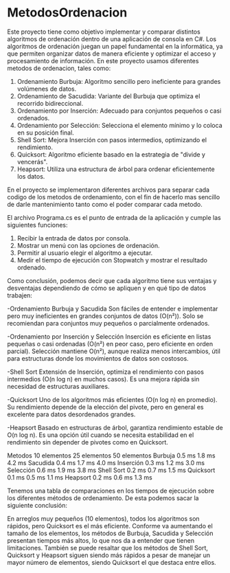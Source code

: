 # MetodosOrdenacion

Este proyecto tiene como objetivo implementar y comparar distintos algoritmos de ordenación dentro de una aplicación de consola en C#. Los algoritmos de ordenación juegan un papel fundamental en la informática, ya que permiten organizar datos de manera eficiente y optimizar el acceso y procesamiento de información.
En este proyecto usamos diferentes metodos de ordenacion, tales como:

1. Ordenamiento Burbuja: Algoritmo sencillo pero ineficiente para grandes volúmenes de datos.
2. Ordenamiento de Sacudida: Variante del Burbuja que optimiza el recorrido bidireccional.
3. Ordenamiento por Inserción: Adecuado para conjuntos pequeños o casi ordenados.
4. Ordenamiento por Selección: Selecciona el elemento mínimo y lo coloca en su posición final.
5. Shell Sort: Mejora Inserción con pasos intermedios, optimizando el rendimiento.
6. Quicksort: Algoritmo eficiente basado en la estrategia de "divide y vencerás".
7. Heapsort: Utiliza una estructura de árbol para ordenar eficientemente los datos.

En el proyecto se implementaron diferentes archivos para separar cada codigo de los metodos de ordenamiento, con el fin de hacerlo mas sencillo de darle mantenimiento tanto como el poder comparar cada metodo.

El archivo Programa.cs es el punto de entrada de la aplicación y cumple las siguientes funciones:
1. Recibir la entrada de datos por consola.
2. Mostrar un menú con las opciones de ordenación.
3. Permitir al usuario elegir el algoritmo a ejecutar.
4. Medir el tiempo de ejecución con Stopwatch y mostrar el resultado ordenado.

Como conclusión, podemos decir que cada algoritmo tiene sus ventajas y desventajas dependiendo de cómo se apliquen y en qué tipo de datos trabajen:

-Ordenamiento Burbuja y Sacudida
Son fáciles de entender e implementar pero muy ineficientes en grandes conjuntos de datos (O(n²)).
Solo se recomiendan para conjuntos muy pequeños o parcialmente ordenados.

-Ordenamiento por Inserción y Selección
Inserción es eficiente en listas pequeñas o casi ordenadas (O(n²) en peor caso, pero eficiente en orden parcial).
Selección mantiene O(n²), aunque realiza menos intercambios, útil para estructuras donde los movimientos de datos son costosos.

-Shell Sort
Extensión de Inserción, optimiza el rendimiento con pasos intermedios (O(n log n) en muchos casos).
Es una mejora rápida sin necesidad de estructuras auxiliares.

-Quicksort
Uno de los algoritmos más eficientes (O(n log n) en promedio).
Su rendimiento depende de la elección del pivote, pero en general es excelente para datos desordenados grandes.

-Heapsort
Basado en estructuras de árbol, garantiza rendimiento estable de O(n log n).
Es una opción útil cuando se necesita estabilidad en el rendimiento sin depender de pivotes como en Quicksort.


Metodos	      10 elementos	  25 elementos	  50 elementos
Burbuja	      0.5 ms	        1.8 ms	        4.2 ms
Sacudida	    0.4 ms	        1.7 ms	        4.0 ms
Inserción	    0.3 ms	        1.2 ms	        3.0 ms
Selección	    0.6 ms	        1.9 ms	        3.8 ms
Shell Sort	  0.2 ms	        0.7 ms	        1.5 ms
Quicksort	    0.1 ms	        0.5 ms	        1.1 ms
Heapsort	    0.2 ms	        0.6 ms	        1.3 ms

Tenemos una tabla de comparaciones en los tiempos de ejecución sobre los diferentes métodos de ordenamiento. De esta podemos sacar la siguiente conclusión:

En arreglos muy pequeños (10 elementos), todos los algoritmos son rápidos, pero Quicksort es el más eficiente. Conforme va aumentando el tamaño de los elementos, los métodos de Burbuja, Sacudida y Selección presentan tiempos más altos, lo que nos da a entender que tienen limitaciones. También se puede resaltar que los métodos de Shell Sort, Quicksort y Heapsort siguen siendo más rápidos a pesar de manejar un mayor número de elementos, siendo Quicksort el que destaca entre ellos.

